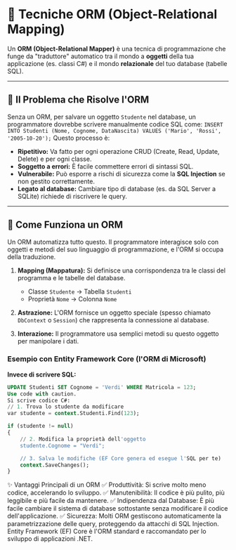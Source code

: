 # 🔄 Tecniche ORM (Object-Relational Mapping)

Un **ORM (Object-Relational Mapper)** è una tecnica di programmazione che funge da "traduttore" automatico tra il mondo a **oggetti** della tua applicazione (es. classi C#) e il mondo **relazionale** del tuo database (tabelle SQL).

---

## 🎯 Il Problema che Risolve l'ORM

Senza un ORM, per salvare un oggetto `Studente` nel database, un programmatore dovrebbe scrivere manualmente codice SQL come:
`INSERT INTO Studenti (Nome, Cognome, DataNascita) VALUES ('Mario', 'Rossi', '2005-10-20');`
Questo processo è:
*   **Ripetitivo:** Va fatto per ogni operazione CRUD (Create, Read, Update, Delete) e per ogni classe.
*   **Soggetto a errori:** È facile commettere errori di sintassi SQL.
*   **Vulnerabile:** Può esporre a rischi di sicurezza come la **SQL Injection** se non gestito correttamente.
*   **Legato al database:** Cambiare tipo di database (es. da SQL Server a SQLite) richiede di riscrivere le query.

---

## 🌉 Come Funziona un ORM

Un ORM automatizza tutto questo. Il programmatore interagisce solo con oggetti e metodi del suo linguaggio di programmazione, e l'ORM si occupa della traduzione.

1.  **Mapping (Mappatura):** Si definisce una corrispondenza tra le classi del programma e le tabelle del database.
    *   Classe `Studente` → Tabella `Studenti`
    *   Proprietà `Nome` → Colonna `Nome`

2.  **Astrazione:** L'ORM fornisce un oggetto speciale (spesso chiamato `DbContext` o `Session`) che rappresenta la connessione al database.

3.  **Interazione:** Il programmatore usa semplici metodi su questo oggetto per manipolare i dati.

### Esempio con Entity Framework Core (l'ORM di Microsoft)

**Invece di scrivere SQL:**
```sql
UPDATE Studenti SET Cognome = 'Verdi' WHERE Matricola = 123;
Use code with caution.
Si scrive codice C#:
// 1. Trova lo studente da modificare
var studente = context.Studenti.Find(123);

if (studente != null)
{
    // 2. Modifica la proprietà dell'oggetto
    studente.Cognome = "Verdi";

    // 3. Salva le modifiche (EF Core genera ed esegue l'SQL per te)
    context.SaveChanges();
}
```
✨ Vantaggi Principali di un ORM
✅ Produttività: Si scrive molto meno codice, accelerando lo sviluppo.
✅ Manutenibilità: Il codice è più pulito, più leggibile e più facile da mantenere.
✅ Indipendenza dal Database: È più facile cambiare il sistema di database sottostante senza modificare il codice dell'applicazione.
✅ Sicurezza: Molti ORM gestiscono automaticamente la parametrizzazione delle query, proteggendo da attacchi di SQL Injection.
Entity Framework (EF) Core è l'ORM standard e raccomandato per lo sviluppo di applicazioni .NET.

